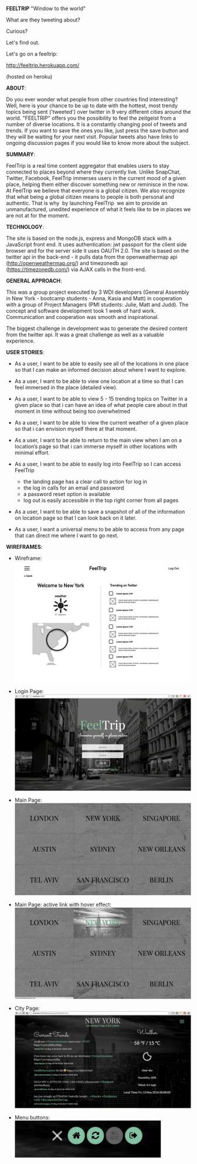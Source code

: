 **FEELTRIP**
"Window to the world"

What are they tweeting about?

Curious?

Let's find out.

Let's go on a feeltrip:  

http://feeltrip.herokuapp.com/

(hosted on heroku)

 
**ABOUT**:

Do you ever wonder what people from other countries find interesting? Well, here is your chance to be up to date with the hottest, most trendy topics being sent ('tweeted') over twitter in 9 very different cities around the world. "FEELTRIP" offers you the possibility to feel the zeitgeist from a number of diverse locations. It is a constantly changing pool of tweets and trends. If you want to save the ones you like, just press the save button and they will be waiting for your next visit. Popular tweets also have links to ongoing discussion pages if you would like to know more about the subject.


**SUMMARY**:

FeelTrip is a real time content aggregator that enables users to stay connected to places beyond where they currently live. Unlike SnapChat, Twitter, Facebook, FeelTrip immerses users in the current mood of a given place, helping them either discover something new or reminisce in the now.
At FeelTrip we believe that everyone is a global citizen. We also recognize that what being a global citizen means to people is both personal and authentic. That is why ­ by launching FeelTrip ­ we aim to provide an unmanufactured, unedited experience of what it feels like to be in places we are not at for the moment.


**TECHNOLOGY**:

The site is based on the node.js, express and MongoDB stack with a JavaScript front end. It uses authentication: jwt passport for the client side browser and for the server side it uses OAUTH 2.0. The site is based on the twitter api in the back-end - it pulls data from the openweathermap api (http://openweathermap.org/) and timezonedb api (https://timezonedb.com/) via AJAX calls in the front-end.


**GENERAL APPROACH**:

This was a group project executed by 3 WDI developers (General Assembly in New York - bootcamp students - Anna, Kasia and Matt) in cooperation with a group of Project Managers (PMI students: Julie, Matt and Judd). The concept and software development took 1 week of hard work. Communication and cooperation was smooth and inspirational.

The biggest challenge in development was to generate the desired content from the twitter api. It was a great challenge as well as a valuable experience.


**USER STORIES**:

- As a user, I want to be able to easily see all of the locations in one place so that I can make an informed decision about where I want to explore.

- As a user, I want to be able to view one location at a time so that I can feel immersed in the place (detailed view).

- As a user, I want to be able to view 5 - 15 trending topics on Twitter in a given place so that i can have an idea of what people care about in that moment in time without being too overwhelmed

- As a user, I want to be able to view the current weather of a given place so that i can envision myself there at that moment.

- As a user, I want to be able to return to the main view when I am on a location’s page so that i can immerse myself in other locations with minimal effort.

- As a user, I want to be able to easily log into FeelTrip so I can access FeelTrip
  - the landing page has a clear call to action for log in
  - the log in calls for an email and password
  - a password reset option is available
  - log out is easily accessible in the top right corner from all pages

- As a user, I want to be able to save a snapshot of all of the information on location page so that I can look back on it later.

- As a user, I want a universal menu to be able to access from any page that can direct me where I want to go next.


**WIREFRAMES**:

- Wireframe:
![wireframe](client/public/images/feeltrip-wireframe1.png)

- Login Page: 
![Login page](client/public/images/feeltrip-screen1.png)

- Main Page: 
![Main page - gateway to city pages](client/public/images/feeltrip-screen2.png)

- Main Page: active link with hover effect: 
![Main page - active link](client/public/images/feeltrip-screen3.png)

- City Page:
![City page](client/public/images/feeltrip-screen4.png)

- Menu buttons: 
![Menu buttons](client/public/images/feeltrip-screen5.png)
